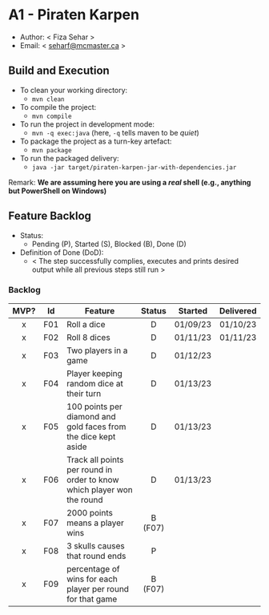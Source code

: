 # A1 - Piraten Karpen

  * Author: < Fiza Sehar >
  * Email: < seharf@mcmaster.ca >

## Build and Execution

  * To clean your working directory:
    * `mvn clean`
  * To compile the project:
    * `mvn compile`
  * To run the project in development mode:
    * `mvn -q exec:java` (here, `-q` tells maven to be _quiet_)
  * To package the project as a turn-key artefact:
    * `mvn package`
  * To run the packaged delivery:
    * `java -jar target/piraten-karpen-jar-with-dependencies.jar` 

Remark: **We are assuming here you are using a _real_ shell (e.g., anything but PowerShell on Windows)**

## Feature Backlog

 * Status: 
   * Pending (P), Started (S), Blocked (B), Done (D)
 * Definition of Done (DoD):
   * < The step successfully complies, executes and prints desired output while all previous steps still run >

### Backlog 


| MVP? | Id  | Feature  | Status  |  Started  | Delivered |
| :-:  |:-:  |---       | :-:     | :-:       | :-:       |
| x   | F01 | Roll a dice |  D | 01/09/23 | 01/10/23 |
| x   | F02 | Roll 8 dices | D | 01/11/23 | 01/11/23 |
| x   | F03 | Two players in a game | D  |  01/12/23 |
| x   | F04 | Player keeping random dice at their turn | D |01/13/23 |
| x   | F05 | 100 points per diamond and gold faces from the dice kept aside | D | 01/13/23|
| x   | F06 | Track all points per round in order to know which player won the round| D | 01/13/23 |
| x   | F07 | 2000 points means a player wins | B (F07) | |
| x   | F08 | 3 skulls causes that round ends | P | |
| x   | F09 | percentage of wins for each player per round for that game | B (F07) | | 
